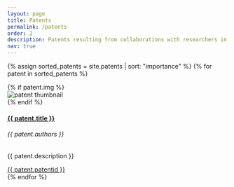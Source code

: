 ```yaml
---
layout: page
title: Patents
permalink: /patents
order: 2
description: Patents resulting from collaborations with researchers in Mobile HCI research group at IBM Research India.
nav: true
---
```


<div class="patents container mt-4">

  {% assign sorted_patents = site.patents | sort: "importance" %}
  {% for patent in sorted_patents %}
  
  <div class="row mb-3">
      {% if patent.img %}
      <div class="col-sm-4 text-center">
          <img class="w-50" src="{{ patent.img | relative_url }}" alt="patent thumbnail">
      </div>
      {% endif %}
      <div class="col-sm-8">
          <a href="{{ patent.link }}" target="_blank"><h4 class="card-title">{{ patent.title }}</h4></a>
          <h6 class="card-text">{{ patent.authors }}</h6>
          <p class="card-text">{{ patent.description }}</p>
          <div class="row ml-1 mr-1 p-0">
            <a href="{{ patent.link }}" class="btn btn-sm z-depth-0 m-0" role="button" target="_blank">{{ patent.patentid }}</a>
        </div>
      </div>
    <!-- </a> -->
  </div>
{% endfor %}

</div>
